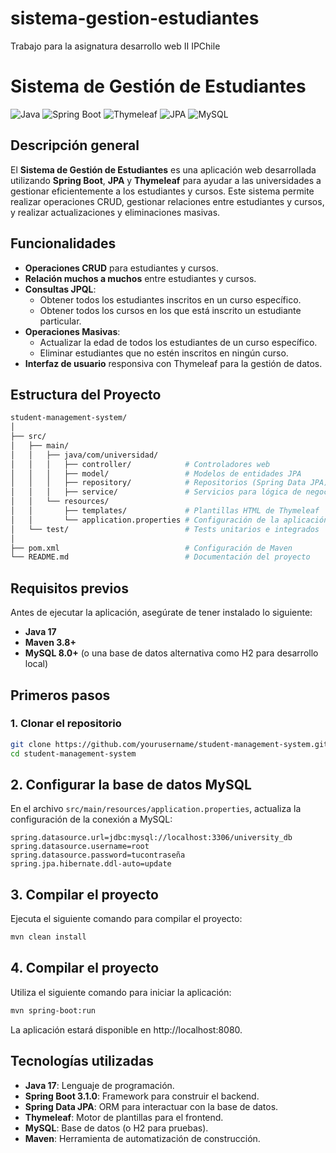 # sistema-gestion-estudiantes
Trabajo para la asignatura desarrollo web II IPChile

# Sistema de Gestión de Estudiantes

![Java](https://img.shields.io/badge/Java-17-blue)
![Spring Boot](https://img.shields.io/badge/Spring%20Boot-3.1.0-brightgreen)
![Thymeleaf](https://img.shields.io/badge/Thymeleaf-3.0.12-brightgreen)
![JPA](https://img.shields.io/badge/JPA-2.2-orange)
![MySQL](https://img.shields.io/badge/MySQL-8.0-yellowgreen)

## Descripción general

El **Sistema de Gestión de Estudiantes** es una aplicación web desarrollada utilizando **Spring Boot**, **JPA** y **Thymeleaf** para ayudar a las universidades a gestionar eficientemente a los estudiantes y cursos. Este sistema permite realizar operaciones CRUD, gestionar relaciones entre estudiantes y cursos, y realizar actualizaciones y eliminaciones masivas.

## Funcionalidades

- **Operaciones CRUD** para estudiantes y cursos.
- **Relación muchos a muchos** entre estudiantes y cursos.
- **Consultas JPQL**:
  - Obtener todos los estudiantes inscritos en un curso específico.
  - Obtener todos los cursos en los que está inscrito un estudiante particular.
- **Operaciones Masivas**:
  - Actualizar la edad de todos los estudiantes de un curso específico.
  - Eliminar estudiantes que no estén inscritos en ningún curso.
- **Interfaz de usuario** responsiva con Thymeleaf para la gestión de datos.

## Estructura del Proyecto
```bash
student-management-system/
│
├── src/
│   ├── main/
│   │   ├── java/com/universidad/
│   │   │   ├── controller/            # Controladores web
│   │   │   ├── model/                 # Modelos de entidades JPA
│   │   │   ├── repository/            # Repositorios (Spring Data JPA)
│   │   │   ├── service/               # Servicios para lógica de negocio
│   │   └── resources/
│   │       ├── templates/             # Plantillas HTML de Thymeleaf
│   │       └── application.properties # Configuración de la aplicación
│   └── test/                          # Tests unitarios e integrados
│
├── pom.xml                            # Configuración de Maven
└── README.md                          # Documentación del proyecto
```

## Requisitos previos

Antes de ejecutar la aplicación, asegúrate de tener instalado lo siguiente:

- **Java 17**
- **Maven 3.8+**
- **MySQL 8.0+** (o una base de datos alternativa como H2 para desarrollo local)

## Primeros pasos

### 1. Clonar el repositorio

```bash
git clone https://github.com/yourusername/student-management-system.git
cd student-management-system
```
## 2. Configurar la base de datos MySQL

En el archivo `src/main/resources/application.properties`, actualiza la configuración de la conexión a MySQL:

```properties
spring.datasource.url=jdbc:mysql://localhost:3306/university_db
spring.datasource.username=root
spring.datasource.password=tucontraseña
spring.jpa.hibernate.ddl-auto=update
```

## 3. Compilar el proyecto

Ejecuta el siguiente comando para compilar el proyecto:

```bash
mvn clean install
```

## 4. Compilar el proyecto

Utiliza el siguiente comando para iniciar la aplicación:

```bash
mvn spring-boot:run
```

La aplicación estará disponible en http://localhost:8080.

## Tecnologías utilizadas

- **Java 17**: Lenguaje de programación.
- **Spring Boot 3.1.0**: Framework para construir el backend.
- **Spring Data JPA**: ORM para interactuar con la base de datos.
- **Thymeleaf**: Motor de plantillas para el frontend.
- **MySQL**: Base de datos (o H2 para pruebas).
- **Maven**: Herramienta de automatización de construcción.

